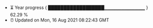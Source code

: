 - ⏳ Year progress { ██████████████████▁▁▁▁▁▁▁▁▁▁▁▁ } 62.29 %
- ⏰ Updated on Mon, 16 Aug 2021 08:22:43 GMT

